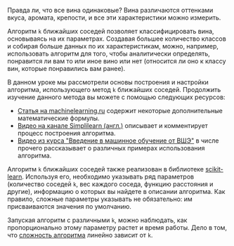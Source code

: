 Правда ли, что все вина одинаковые? Вина различаются оттенками вкуса, аромата, крепости, и все эти характеристики можно измерить. 

Алгоритм `k` ближайших соседей позволяет классифицировать вина, основываясь на их параметрах. Создавая большее количество классов и собирая больше данных по их характеристикам, можно, например, использовать алгоритм для того, чтобы аналитически определять, понравится ли вам то или иное вино или нет (относится ли оно к классу вин, которые понравились вам ранее).

В данном уроке мы рассмотрели основы построения и настройки алгоритма, использующего метод `k` ближайших соседей. Продолжить изучение данного метода вы можете с помощью следующих ресурсов:
- [Статья на machinelearning.ru](http://www.machinelearning.ru/wiki/index.php?title=%D0%9C%D0%B5%D1%82%D0%BE%D0%B4_%D0%B1%D0%BB%D0%B8%D0%B6%D0%B0%D0%B9%D1%88%D0%B8%D1%85_%D1%81%D0%BE%D1%81%D0%B5%D0%B4%D0%B5%D0%B9) содержит некоторые дополнительные математические формулы.
- [Видео на канале Simplilearn (англ.)](https://www.youtube.com/watch?v=4HKqjENq9OU) описывает и комментирует процесс построения алгоритма.
- [Видео из курса "Введение в машинное обучение от ВШЭ"](https://www.coursera.org/lecture/vvedenie-mashinnoe-obuchenie/mietod-blizhaishikh-sosiediei-jCkvu) в числе прочего рассказывает о различных примерах использования алгоритма.

Алгоритм `k` ближайших соседей также реализован в библиотеке [scikit-learn](sklearn.neighbors.KNeighborsClassifier). Используя его, необходимо указывать ряд параметров (количество соседей `k`, вес каждого соседа, функцию расстояния и другие), информацию о которых вы найдете в описании алгоритма. Как правило, сложные параметры указывать не обязательно: им присваиваются значения по умолчанию.

Запуская алгоритм с различными `k`, можно наблюдать, как пропорционально этому параметру растет и время работы. Дело в том, что [сложность алгоритма](https://ru.wikipedia.org/wiki/%D0%92%D1%80%D0%B5%D0%BC%D0%B5%D0%BD%D0%BD%D0%B0%D1%8F_%D1%81%D0%BB%D0%BE%D0%B6%D0%BD%D0%BE%D1%81%D1%82%D1%8C_%D0%B0%D0%BB%D0%B3%D0%BE%D1%80%D0%B8%D1%82%D0%BC%D0%B0) линейно зависит от `k`.
